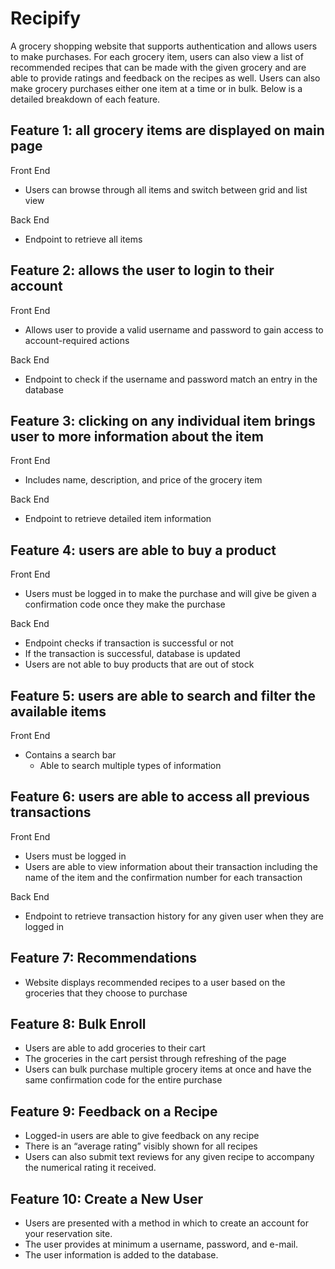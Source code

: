 # Recipify

A grocery shopping website that supports authentication and allows users to make purchases. For each grocery item, users can also view a list of recommended recipes that can be made with the given grocery and are able to provide ratings and feedback on the recipes as well. Users can also make grocery purchases either one item at a time or in bulk. Below is a detailed breakdown of each feature. 

## Feature 1: all grocery items are displayed on main page
Front End
  * Users can browse through all items and switch between grid and list view

Back End
  * Endpoint to retrieve all items

## Feature 2: allows the user to login to their account
Front End
  * Allows user to provide a valid username and password to gain access to account-required actions

Back End
  * Endpoint to check if the username and password match an entry in the database

## Feature 3: clicking on any individual item brings user to more information about the item
Front End
  * Includes name, description, and price of the grocery item

Back End
  * Endpoint to retrieve detailed item information

## Feature 4: users are able to buy a product
Front End
  * Users must be logged in to make the purchase and will give be given a confirmation code once they make the purchase

Back End
  * Endpoint checks if transaction is successful or not
  * If the transaction is successful, database is updated
  * Users are not able to buy products that are out of stock

## Feature 5: users are able to search and filter the available items
Front End
  * Contains a search bar
    * Able to search multiple types of information

## Feature 6: users are able to access all previous transactions
Front End
  * Users must be logged in
  * Users are able to view information about their transaction including the name of the item and the confirmation number for each transaction

Back End
  * Endpoint to retrieve transaction history for any given user when they are logged in

## Feature 7: Recommendations
  * Website displays recommended recipes to a user based on the groceries that they choose to purchase

## Feature 8: Bulk Enroll
  * Users are able to add groceries to their cart
  * The groceries in the cart persist through refreshing of the page
  * Users can bulk purchase multiple grocery items at once and have the same confirmation code for the entire purchase

## Feature 9: Feedback on a Recipe
  * Logged-in users are able to give feedback on any recipe
  * There is an “average rating” visibly shown for all recipes
  * Users can also submit text reviews for any given recipe to accompany the numerical rating it received.

## Feature 10: Create a New User
  * Users are presented with a method in which to create an account for your reservation site.
  * The user provides at minimum a username, password, and e-mail.
  * The user information is added to the database.


